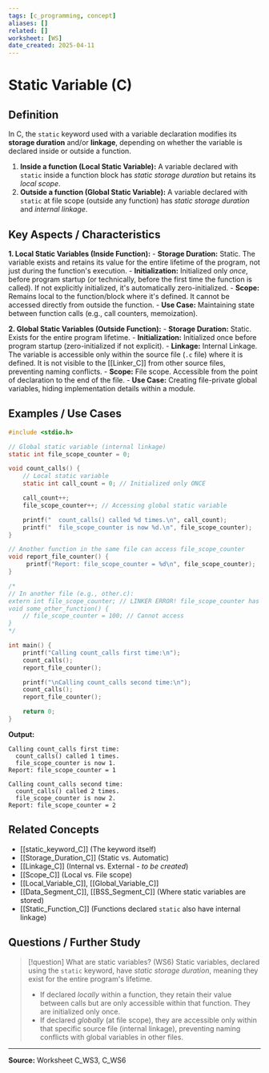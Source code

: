 ```yaml
---
tags: [c_programming, concept]
aliases: []
related: []
worksheet: [WS]
date_created: 2025-04-11
---
```

# Static Variable (C)

## Definition

In C, the `static` keyword used with a variable declaration modifies its **storage duration** and/or **linkage**, depending on whether the variable is declared inside or outside a function.

1.  **Inside a function (Local Static Variable):** A variable declared with `static` inside a function block has *static storage duration* but retains its *local scope*.
2.  **Outside a function (Global Static Variable):** A variable declared with `static` at file scope (outside any function) has *static storage duration* and *internal linkage*.

## Key Aspects / Characteristics

**1. Local Static Variables (Inside Function):**
    - **Storage Duration:** Static. The variable exists and retains its value for the entire lifetime of the program, not just during the function's execution.
    - **Initialization:** Initialized only *once*, before program startup (or technically, before the first time the function is called). If not explicitly initialized, it's automatically zero-initialized.
    - **Scope:** Remains local to the function/block where it's defined. It cannot be accessed directly from outside the function.
    - **Use Case:** Maintaining state between function calls (e.g., call counters, memoization).

**2. Global Static Variables (Outside Function):**
    - **Storage Duration:** Static. Exists for the entire program lifetime.
    - **Initialization:** Initialized once before program startup (zero-initialized if not explicit).
    - **Linkage:** Internal Linkage. The variable is accessible only within the source file (`.c` file) where it is defined. It is not visible to the [[Linker_C]] from other source files, preventing naming conflicts.
    - **Scope:** File scope. Accessible from the point of declaration to the end of the file.
    - **Use Case:** Creating file-private global variables, hiding implementation details within a module.

## Examples / Use Cases

```c
#include <stdio.h>

// Global static variable (internal linkage)
static int file_scope_counter = 0;

void count_calls() {
    // Local static variable
    static int call_count = 0; // Initialized only ONCE

    call_count++;
    file_scope_counter++; // Accessing global static variable

    printf("  count_calls() called %d times.\n", call_count);
    printf("  file_scope_counter is now %d.\n", file_scope_counter);
}

// Another function in the same file can access file_scope_counter
void report_file_counter() {
     printf("Report: file_scope_counter = %d\n", file_scope_counter);
}

/*
// In another file (e.g., other.c):
extern int file_scope_counter; // LINKER ERROR! file_scope_counter has internal linkage
void some_other_function() {
    // file_scope_counter = 100; // Cannot access
}
*/

int main() {
    printf("Calling count_calls first time:\n");
    count_calls();
    report_file_counter();

    printf("\nCalling count_calls second time:\n");
    count_calls();
    report_file_counter();

    return 0;
}
```
**Output:**
```
Calling count_calls first time:
  count_calls() called 1 times.
  file_scope_counter is now 1.
Report: file_scope_counter = 1

Calling count_calls second time:
  count_calls() called 2 times.
  file_scope_counter is now 2.
Report: file_scope_counter = 2
```

## Related Concepts
- [[static_keyword_C]] (The keyword itself)
- [[Storage_Duration_C]] (Static vs. Automatic)
- [[Linkage_C]] (Internal vs. External - *to be created*)
- [[Scope_C]] (Local vs. File scope)
- [[Local_Variable_C]], [[Global_Variable_C]]
- [[Data_Segment_C]], [[BSS_Segment_C]] (Where static variables are stored)
- [[Static_Function_C]] (Functions declared `static` also have internal linkage)

## Questions / Further Study
>[!question] What are static variables? (WS6)
> Static variables, declared using the `static` keyword, have *static storage duration*, meaning they exist for the entire program's lifetime.
> - If declared *locally* within a function, they retain their value between calls but are only accessible within that function. They are initialized only once.
> - If declared *globally* (at file scope), they are accessible only within that specific source file (internal linkage), preventing naming conflicts with global variables in other files.

---
**Source:** Worksheet C_WS3, C_WS6